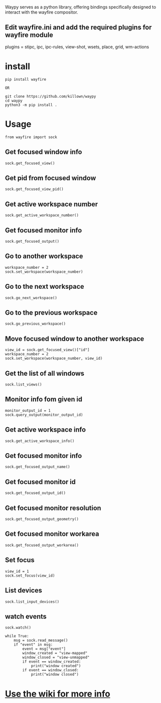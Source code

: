 Waypy serves as a python library, offering bindings specifically designed to interact with the wayfire compositor.

## Edit wayfire.ini and add the required plugins for wayfire module
plugins = stipc, ipc, ipc-rules, view-shot, wsets, place, grid, wm-actions

# install

```
pip install wayfire 

OR

git clone https://github.com/killown/waypy
cd waypy
python3 -m pip install .

```

# Usage

```
from wayfire import sock
```

## Get focused window info
```
sock.get_focused_view()
```

## Get pid from focused window
```
sock.get_focused_view_pid()
```

## Get active workspace number
```
sock.get_active_workspace_number()
```

## Get focused monitor info
```
sock.get_focused_output()
```

## Go to another workspace
```
workspace_number = 2
sock.set_workspace(workspace_number)
```

## Go to the next workspace
```
sock.go_next_workspace()
```

## Go to the previous workspace
```
sock.go_previous_workspace()
```

## Move focused window to another workspace
```
view_id = sock.get_focused_view()["id"]
workspace_number = 2
sock.set_workspace(workspace_number, view_id)

```

## Get the list of all windows
```
sock.list_views()
```

## Monitor info fom given id
```
monitor_output_id = 1
sock.query_output(monitor_output_id)
```


## Get active workspace info
```
sock.get_active_workspace_info()
```


## Get focused monitor info
```
sock.get_focused_output_name()
```

## Get focused monitor id
```
sock.get_focused_output_id()
```

## Get focused monitor resolution
```
sock.get_focused_output_geometry()
```

## Get focused monitor workarea
```
sock.get_focused_output_workarea()
```

## Set focus
```
view_id = 1
sock.set_focus(view_id)
```

## List devices
```
sock.list_input_devices()
```

## watch events
```
sock.watch()

while True:
    msg = sock.read_message()
    if "event" in msg:
        event = msg["event"]
        window_created = "view-mapped"
        window_closed = "view-unmapped"
        if event == window_created:
            print("window created")
        if event == window_closed:
            print("window closed")
```


# [Use the wiki for more info](https://github.com/killown/waypy/wiki)
